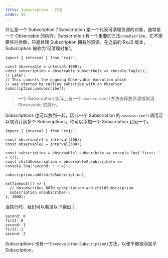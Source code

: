```yaml
---
title: Subscription - 订阅
order: 50
---
```


什么是一个 Subscription？Subscription 是一个代表可清理资源的对象，通常是一个 Observable 的执行。Subscription 有一个重要的方法`unsubscribe`，它不需要任何参数，只是处理 Subscription 拥有的资源。在之前的 RxJS 版本，Subscription 被称为‘可清理对象’。

```
import { interval } from 'rxjs';

const observable = interval(1000);
const subscription = observable.subscribe(x => console.log(x));
// Later:
// This cancels the ongoing Observable execution which
// was started by calling subscribe with an Observer.
subscription.unsubscribe();
```

> 一个 Subscription 实际上有一个`unsubscribe()`方法去释放资源或取消 Observable 的执行。

Subscriptions 也可以放到一起，因此一个 Subscription 的`unsubscribe()`调用可以取消订阅多个 Subscriptions。你可以添加一个 Subscription 到另一个。

```
import { interval } from 'rxjs';

const observable1 = interval(400);
const observable2 = interval(300);

const subscription = observable1.subscribe(x => console.log('first: ' + x));
const childSubscription = observable2.subscribe(x => console.log('second: ' + x));

subscription.add(childSubscription);

setTimeout(() => {
  // Unsubscribes BOTH subscription and childSubscription
  subscription.unsubscribe();
}, 1000);
```

当执行时，我们可以看见以下输出；

```
second: 0
first: 0
second: 1
first: 1
second: 2
```

Subscriptions 也有一个`remove(otherSubscription)`方法，以便于撤销添加子 Subscription。
